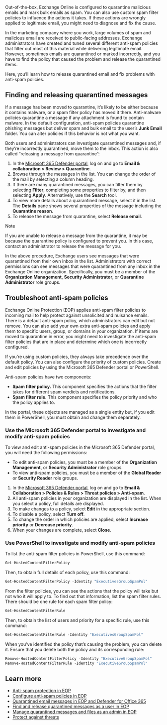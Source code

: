 Out-of-the-box, Exchange Online is configured to quarantine malicious emails and mark bulk emails as spam. You can also use custom spam filter policies to influence the actions it takes. If these actions are wrongly applied to legitimate email, you might need to diagnose and fix the cause.

In the marketing company where you work, large volumes of spam and malicious email are received to public-facing addresses. Exchange administrators have created and tuned several different anti-spam policies that filter out most of this material while delivering legitimate email. However, sometimes emails are quarantined or marked incorrectly, and you have to find the policy that caused the problem and release the quarantined items.

Here, you’ll learn how to release quarantined email and fix problems with anti-spam policies.

## Finding and releasing quarantined messages

If a message has been moved to quarantine, it’s likely to be either because it contains malware, or a spam filter policy has moved it there. Anti-malware policies quarantine a message if any attachment is found to contain malware. In the default configuration, anti-spam policies quarantine phishing messages but deliver spam and bulk email to the user’s **Junk Email** folder. You can alter policies if this behavior is not what you want.

Both users and administrators can investigate quarantined messages and, if they’re incorrectly quarantined, move them to the inbox. This action is also called “releasing a message from quarantine”:

1. In the [Microsoft 365 Defender portal](https://security.microsoft.com), log on and go to **Email & collaboration \> Review \> Quarantine**.
1. Browse through the messages in the list. You can change the order of the mail by selecting a column heading.
1. If there are many quarantined messages, you can filter them by selecting **Filter**, completing some properties to filter by, and then selecting **Apply**. Alternatively, use the **Search** tool.
1. To view more details about a quarantined message, select it in the list. The **Details** pane shows several properties of the message including the **Quarantine reason**.
1. To release the message from quarantine, select **Release email**.

> [!NOTE]
> If you are unable to release a message from the quarantine, it may be because the quarantine policy is configured to prevent you. In this case, contact an administrator to release the message for you.

In the above procedure, Exchange users see messages that were quarantined from their own inbox in the list. Administrators with correct permissions can see messages that were quarantined from any inbox in the Exchange Online organization. Specifically, you must be a member of the **Organization Management**, **Security Administrator**, or **Quarantine Administrator** role groups.

## Troubleshoot anti-spam policies

Exchange Online Protection (EOP) applies anti-spam filter policies to incoming mail to help protect against unsolicited and nuisance emails. There is a default anti-spam policy, which administrators can edit but not remove. You can also add your own extra anti-spam policies and apply them to specific users, group, or domains in your organization. If items are moved to quarantine in error, you might need to investigate the anti-spam filter policies that are in place and determine which one is incorrectly configured.

If you’re using custom policies, they always take precedence over the default policy. You can also configure the priority of custom policies. Create and edit policies by using the Microsoft 365 Defender portal or PowerShell.

Anti-spam policies have two components:

- **Spam filter policy.** This component specifies the actions that the filter takes for different spam verdicts and notifications.
- **Spam filter rule.** This component specifies the policy priority and who the policy applies to.

In the portal, these objects are managed as a single entity but, if you edit them in PowerShell, you must obtain and change them separately.

### Use the Microsoft 365 Defender portal to investigate and modify anti-spam policies

To view and edit anti-spam policies in the Microsoft 365 Defender portal, you will need the following permissions:

- To edit anti-spam policies, you must be a member of the **Organization Management**, or **Security Administrator** role groups.
- To view anti-spam policies, you must be a member of the **Global Reader** or **Security Reader** role groups.

1.  In the [Microsoft 365 Defender portal](https://security.microsoft.com), log on and go to **Email & Collaboration \> Policies & Rules \> Threat policies \> Anti-spam**.
1.  All anti-spam policies in your organization are displayed in the list. When you select a policy, full details are displayed.
1.  To make changes to a policy, select **Edit** in the appropriate section.
1.  To disable a policy, select **Turn off**.
1.  To change the order in which policies are applied, select **Increase priority** or **Decrease priority**.
1.  When your changes are complete, select **Close**.

### Use PowerShell to investigate and modify anti-spam policies

To list the anti-spam filter policies in PowerShell, use this command:

``` powershell
Get-HostedContentFilterPolicy
```

Then, to obtain full details of each policy, use this command:

``` powershell
Get-HostedContentFilterPolicy -Identity "ExecutivesGroupSpamPol"
```

From the filter policies, you can see the actions that the policy will take but not who it will apply to. To find out that information, list the spam filter rules. There should be one rule for each spam filter policy:

``` powershell
Get-HostedContentFilterRule
```

Then, to obtain the list of users and priority for a specific rule, use this command:

``` powershell
Get-HostedContentFilterRule -Identity "ExecutivesGroupSpamPol"
```

When you’ve identified the policy that’s causing the problem, you can delete it. Ensure that you delete both the policy and its corresponding rule:

``` powershell
Remove-HostedContentFilterPolicy -Identity "ExecutiveGroupSpamPol"
Remove-HostedContentFilterRule -Identity "ExecutiveGroupSpamPol"
```

## Learn more

- [Anti-spam protection in EOP](/microsoft-365/security/office-365-security/anti-spam-protection)
- [Configure anti-spam policies in EOP](/microsoft-365/security/office-365-security/configure-your-spam-filter-policies)
- [Quarantined email messages in EOP and Defender for Office 365](/microsoft-365/security/office-365-security/quarantine-email-messages)
- [Find and release quarantined messages as a user in EOP](/microsoft-365/security/office-365-security/find-and-release-quarantined-messages-as-a-user)
- [Manage quarantined messages and files as an admin in EOP](/microsoft-365/security/office-365-security/manage-quarantined-messages-and-files)
- [Protect against threats](/microsoft-365/security/office-365-security/protect-against-threats)
